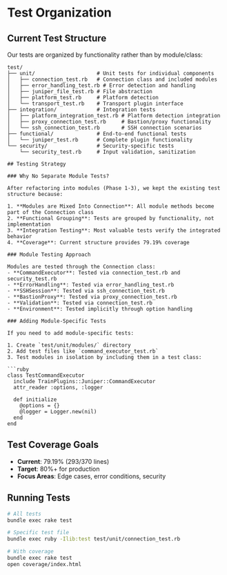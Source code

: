 # Test Organization

## Current Test Structure

Our tests are organized by functionality rather than by module/class:

```
test/
├── unit/                    # Unit tests for individual components
│   ├── connection_test.rb   # Connection class and included modules
│   ├── error_handling_test.rb # Error detection and handling
│   ├── juniper_file_test.rb # File abstraction
│   ├── platform_test.rb     # Platform detection
│   └── transport_test.rb    # Transport plugin interface
├── integration/             # Integration tests
│   ├── platform_integration_test.rb # Platform detection integration
│   ├── proxy_connection_test.rb     # Bastion/proxy functionality
│   └── ssh_connection_test.rb       # SSH connection scenarios
├── functional/              # End-to-end functional tests
│   └── juniper_test.rb      # Complete plugin functionality
└── security/                # Security-specific tests
    └── security_test.rb     # Input validation, sanitization

## Testing Strategy

### Why No Separate Module Tests?

After refactoring into modules (Phase 1-3), we kept the existing test structure because:

1. **Modules are Mixed Into Connection**: All module methods become part of the Connection class
2. **Functional Grouping**: Tests are grouped by functionality, not implementation
3. **Integration Testing**: Most valuable tests verify the integrated behavior
4. **Coverage**: Current structure provides 79.19% coverage

### Module Testing Approach

Modules are tested through the Connection class:
- **CommandExecutor**: Tested via connection_test.rb and security_test.rb
- **ErrorHandling**: Tested via error_handling_test.rb
- **SSHSession**: Tested via ssh_connection_test.rb
- **BastionProxy**: Tested via proxy_connection_test.rb
- **Validation**: Tested via connection_test.rb
- **Environment**: Tested implicitly through option handling

### Adding Module-Specific Tests

If you need to add module-specific tests:

1. Create `test/unit/modules/` directory
2. Add test files like `command_executor_test.rb`
3. Test modules in isolation by including them in a test class:

```ruby
class TestCommandExecutor
  include TrainPlugins::Juniper::CommandExecutor
  attr_reader :options, :logger
  
  def initialize
    @options = {}
    @logger = Logger.new(nil)
  end
end
```

## Test Coverage Goals

- **Current**: 79.19% (293/370 lines)
- **Target**: 80%+ for production
- **Focus Areas**: Edge cases, error conditions, security

## Running Tests

```bash
# All tests
bundle exec rake test

# Specific test file
bundle exec ruby -Ilib:test test/unit/connection_test.rb

# With coverage
bundle exec rake test
open coverage/index.html
```